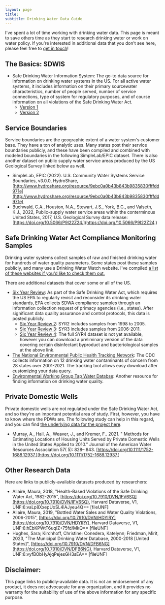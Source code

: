 ```yaml
---
layout: page
title: 
subtitle: Drinking Water Data Guide
---
```


I've spent a lot of time working with drinking water data. This page is meant to save others time as they start to research drinking water or work on water policy. If you're interested in additional data that you don't see here, please feel free to [get in touch](mailto:austin.wes@epa.gov)! 


## The Basics: SDWIS

- Safe Drinking Water Information System: The go-to data source for information on drinking water systems in the US. For all active water systems, it includes information on their primary sourcewater characteristics, number of people served, number of service connections, type of system for regulatory purposes, and of course information on all violations of the Safe Drinking Water Act.     
  - [Version 1](https://sdwis.epa.gov/ords/sfdw_pub/r/sfdw/sdwis_fed_reports_public/200) 
  - [Version 2](https://obipublic.epa.gov/analytics/saw.dll?PortalPages&PortalPath=/shared/SFDW/_portal/Public&Page=Summary)


## Service Boundaries

Service boundaries are the geographic extent of a water system's customer base. They have a ton of analytic uses. Many states post their service boundaries publicly, and these have been compiled and combined with modeled boundaries in the following SimpleLab/EPIC dataset. There is also another dataset on public supply water service areas produced by the US Geological Survey linked below as well. 
- SimpleLab, EPIC (2022). U.S. Community Water Systems Service Boundaries, v3.0.0, HydroShare, [http://www.hydroshare.org/resource/9ebc0a0b43b843b9835830ffffdd971e](http://www.hydroshare.org/resource/9ebc0a0b43b843b9835830ffffdd971e)
- Buchwald, C.A., Houston, N.A., Stewart, J.S., York, B.C., and Valseth, K.J., 2022, Public-supply water service areas within the conterminous United States, 2017, U.S. Geological Survey data release: [https://doi.org/10.5066/P9I22Z24.](https://doi.org/10.5066/P9I22Z24.) 


## Safe Drinking Water Act Compliance Monitoring Samples

Drinking water systems collect samples of raw and finished drinking water for hundreds of water quality parameters. Some states post these samples publicly, and many use a Drinking Water Watch website. I've compiled [a list of these websites if you'd like to check them out.](https://wesaustin.github.io/files/List_of_Website_Links.xlsx) 

There are additional datasets that cover some or all of the US. 
- [Six Year Review](https://www.epa.gov/dwsixyearreview): As part of the Safe Drinking Water Act, which requires the US EPA to regularly revisit and reconsider its drinking water standards, EPA collects SDWA compliance samples through an information collection request of primacy agencies (i.e., states). After significant data quality assurance and control protocols, this data is posted publicly. 
  - [Six Year Review 2](https://www.epa.gov/dwsixyearreview/six-year-review-2-contaminant-occurrence-data-1998-2005): SYR2 includes samples from 1998 to 2005. 
  - [Six Year Review 3](https://www.epa.gov/dwsixyearreview/contaminant-occurrence-and-related-data-six-year-review-drinking-water-standards): SYR3 includes samples from 2006-2011. 
  - [Six Year Review 4](https://www.epa.gov/dwsixyearreview/six-year-review-4-drinking-water-standards-information-collection-request): The full SYR4 dataset is not yet available, however you can download a preliminary version of the data covering certain disinfectant byproduct and bacteriological samples at the above link. 
- [The National Environmental Public Health Tracking Network](https://ephtracking.cdc.gov/DataExplorer/): The CDC collects information on 12 drinking water contaminants of concern from 28 states over 2001-2021. The tracking tool allows easy download after customizing your data query. 
- [Environmental Working Group Tap Water Databse](https://www.ewg.org/tapwater/): Another resource for finding information on drinking water quality.   



## Private Domestic Wells 

Private domestic wells are not regulated under the Safe Drinking Water Act, and so they're an important potential area of study. First, however, you have to know where the PDWs are. The following study can help in this regard, and you can find [the underlying data for the project here](https://epa.maps.arcgis.com/apps/webappviewer/index.html?id=7ffe9ca0a2044e9c8e2b8f256c99525f). 
- Murray, A., Hall, A., Weaver, J., and Kremer, F.. 2021. " Methods for Estimating Locations of Housing Units Served by Private Domestic Wells in the United States Applied to 2010." Journal of the American Water Resources Association 57( 5): 828– 843. [https://doi.org/10.1111/1752-1688.12937.](https://doi.org/10.1111/1752-1688.12937.)


## Other Research Data 

Here are links to publicly-available datasets produced by researchers:
- Allaire, Maura, 2018, "Health-Based Violations of the Safe Drinking Water Act, 1982-2015", [https://doi.org/10.7910/DVN/IFV6SQ](https://doi.org/10.7910/DVN/IFV6SQ), Harvard Dataverse, V1, UNF:6:vaLp8XxepUoSL4lAJyeu4Q== [fileUNF] 
- Allaire, Maura, 2019, "Bottled Water Sales and Water Quality Violations, 2006-2015", [https://doi.org/10.7910/DVN/HDYIRY](https://doi.org/10.7910/DVN/HDYIRY), Harvard Dataverse, V1, UNF:6:hEbKPWtT6uqIZ+75fd/MkQ== [fileUNF]
- Hughes, Sara; Kirchhoff, Christine; Conedera, Katelynn; Friedman, Mirit, 2023, "The Municipal Drinking Water Database, 2000-2018 [United States]", [https://doi.org/10.7910/DVN/DFB6NG](https://doi.org/10.7910/DVN/DFB6NG), Harvard Dataverse, V1, UNF:6:vyfBObHyAjqPejesGH3sEA== [fileUNF]


## Disclaimer: 
This page links to publicly-available data. It is not an endorsement of any product, it does not advocacate for any organization, and it provides no warranty for the suitability of use of the above information for any specific purpose. 


